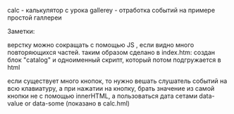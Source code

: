 calc - калькулятор с урока
gallerey - отработка событий на примере простой галлереи

Заметки:

верстку можно сокращать с помощью JS , если видно много повторяющихся частей.
таким образом сделано в index.htm: создан блок "catalog" и одноименный скрипт, который потом подгружается
в html

если существует много кнопок, то нужно вешать слушатель событий на всю клавиатуру,
а при нажатии на кнопку, брать значение из самой кнопки не с помощью innerHTML,
а пользоваться дата сетами data-value or data-some (показано в calc.hml)